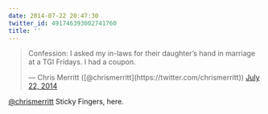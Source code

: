 ```yaml
---
date: 2014-07-22 20:47:30
twitter_id: 491746393002741760
title: ''
---
```


<blockquote class="twitter-tweet"><p lang="en" dir="ltr">Confession: I asked my in-laws for their daughter’s hand in marriage at a TGI Fridays. I had a coupon.</p>&mdash; Chris Merritt ([@chrismerritt](https://twitter.com/chrismerritt)) <a href="https://twitter.com/chrismerritt/status/491734318646308864?ref_src=twsrc%5Etfw">July 22, 2014</a></blockquote>
<script async src="https://platform.twitter.com/widgets.js" charset="utf-8"></script>

[@chrismerritt](https://twitter.com/chrismerritt) Sticky Fingers, here.
